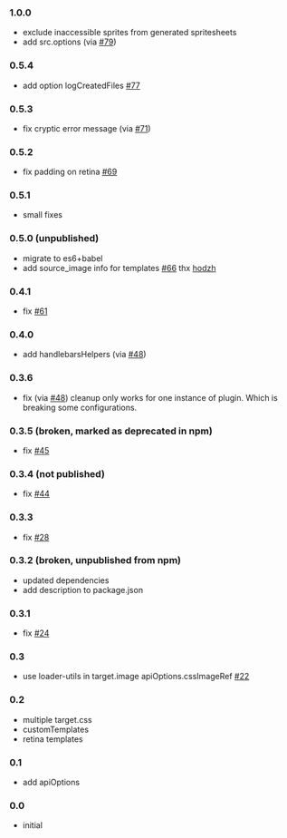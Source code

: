 ### 1.0.0
- exclude inaccessible sprites from generated spritesheets
- add src.options (via [#79](https://github.com/mixtur/webpack-spritesmith/pull/79))
### 0.5.4
- add option logCreatedFiles [#77](https://github.com/mixtur/webpack-spritesmith/issues/77)
### 0.5.3
- fix cryptic error message (via [#71](https://github.com/mixtur/webpack-spritesmith/pull/71))
### 0.5.2
- fix padding on retina [#69](https://github.com/mixtur/webpack-spritesmith/issues/69)
### 0.5.1
- small fixes
### 0.5.0 (unpublished)
- migrate to es6+babel
- add source_image info for templates [#66](https://github.com/mixtur/webpack-spritesmith/pull/66) thx [hodzh](https://github.com/hodzh)
### 0.4.1
- fix [#61](https://github.com/mixtur/webpack-spritesmith/issues/61)
### 0.4.0
- add handlebarsHelpers (via [#48](https://github.com/mixtur/webpack-spritesmith/pull/49))
### 0.3.6
- fix (via [#48](https://github.com/mixtur/webpack-spritesmith/pull/48)) cleanup only works for one instance of plugin. Which is breaking some configurations.
### 0.3.5 (broken, marked as deprecated in npm)
- fix [#45](https://github.com/mixtur/webpack-spritesmith/issues/45) 
### 0.3.4 (not published)
- fix [#44](https://github.com/mixtur/webpack-spritesmith/issues/44)
### 0.3.3
- fix [#28](https://github.com/mixtur/webpack-spritesmith/issues/28)

### 0.3.2 (broken, unpublished from npm)
- updated dependencies
- add description to package.json

### 0.3.1
- fix [#24](https://github.com/mixtur/webpack-spritesmith/issues/24)

### 0.3
- use loader-utils in target.image apiOptions.cssImageRef [#22](https://github.com/mixtur/webpack-spritesmith/issues/22)

### 0.2
- multiple target.css
- customTemplates
- retina templates

### 0.1
- add apiOptions

### 0.0
- initial

